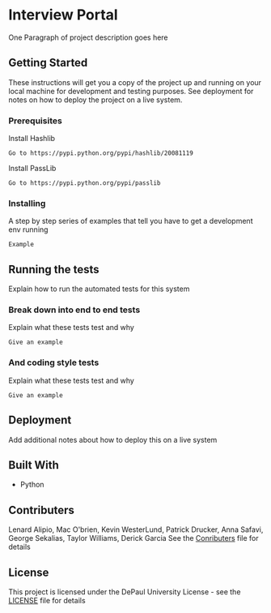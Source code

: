 

# Interview Portal

One Paragraph of project description goes here

## Getting Started

These instructions will get you a copy of the project up and running on your local machine for development and testing purposes. See deployment for notes on how to deploy the project on a live system.

### Prerequisites

Install Hashlib

```
Go to https://pypi.python.org/pypi/hashlib/20081119
```

Install PassLib 

```
Go to https://pypi.python.org/pypi/passlib
```


### Installing

A step by step series of examples that tell you have to get a development env running



```
Example
```




## Running the tests

Explain how to run the automated tests for this system

### Break down into end to end tests

Explain what these tests test and why

```
Give an example
```

### And coding style tests

Explain what these tests test and why

```
Give an example
```

## Deployment

Add additional notes about how to deploy this on a live system

## Built With

* Python


## Contributers

Lenard Alipio, Mac O'brien, Kevin WesterLund, Patrick Drucker, Anna Safavi, George Sekalias, Taylor Williams, Derick Garcia 
See the [Conributers](CONTRIBUTERS.md) file for details

## License

This project is licensed under the DePaul University License - see the [LICENSE](CCAW-license-1.0.txt) file for details

